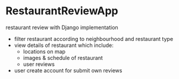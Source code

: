 # RestaurantReviewApp
restaurant review with Django implementation 

- filter restaurant according to neighbourhood and restaurant type
- view details of restaurant which include:
  - locations on map
  - images & schedule of restaurant
  - user reviews
- user create account for submit own reviews
